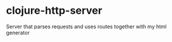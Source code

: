 clojure-http-server
===================

Server that parses requests and uses routes together with my html generator